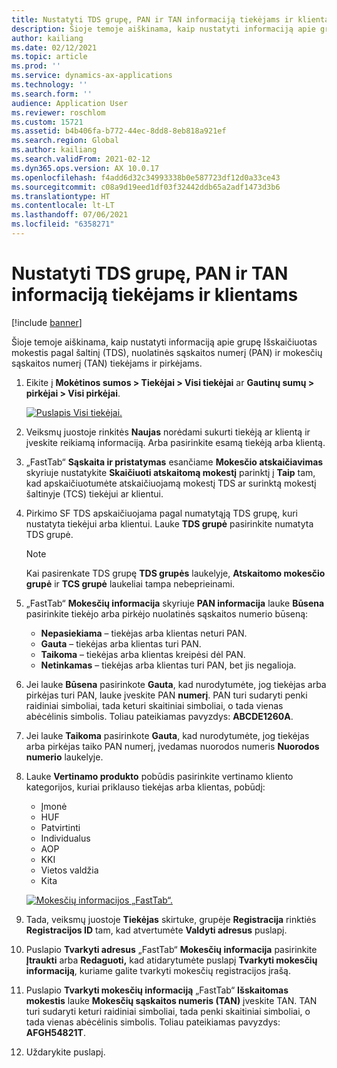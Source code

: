 ```yaml
---
title: Nustatyti TDS grupę, PAN ir TAN informaciją tiekėjams ir klientams
description: Šioje temoje aiškinama, kaip nustatyti informaciją apie grupę Išskaičiuotas mokestis pagal šaltinį (TDS), nuolatinės sąskaitos numerį (PAN) ir mokesčių sąskaitos numerį (TAN) tiekėjams ir pirkėjams.
author: kailiang
ms.date: 02/12/2021
ms.topic: article
ms.prod: ''
ms.service: dynamics-ax-applications
ms.technology: ''
ms.search.form: ''
audience: Application User
ms.reviewer: roschlom
ms.custom: 15721
ms.assetid: b4b406fa-b772-44ec-8dd8-8eb818a921ef
ms.search.region: Global
ms.author: kailiang
ms.search.validFrom: 2021-02-12
ms.dyn365.ops.version: AX 10.0.17
ms.openlocfilehash: f4add6d32c34993338b0e587723df12d0a33ce43
ms.sourcegitcommit: c08a9d19eed1df03f32442ddb65a2adf1473d3b6
ms.translationtype: HT
ms.contentlocale: lt-LT
ms.lasthandoff: 07/06/2021
ms.locfileid: "6358271"
---
```

# <a name="tds-group-pan-and-tan-information-setup-for-vendors-and-customers"></a>Nustatyti TDS grupę, PAN ir TAN informaciją tiekėjams ir klientams

[!include [banner](../includes/banner.md)]

Šioje temoje aiškinama, kaip nustatyti informaciją apie grupę Išskaičiuotas mokestis pagal šaltinį (TDS), nuolatinės sąskaitos numerį (PAN) ir mokesčių sąskaitos numerį (TAN) tiekėjams ir pirkėjams.

1. Eikite į **Mokėtinos sumos \> Tiekėjai \> Visi tiekėjai** ar **Gautinų sumų \> pirkėjai \> Visi pirkėjai**.

    [![Puslapis Visi tiekėjai.](./media/apac-ind-TDS-55.png)](./media/apac-ind-TDS-55.png)

2. Veiksmų juostoje rinkitės **Naujas** norėdami sukurti tiekėją ar klientą ir įveskite reikiamą informaciją. Arba pasirinkite esamą tiekėją arba klientą.
3. „FastTab“ **Sąskaita ir pristatymas** esančiame **Mokesčio atskaičiavimas** skyriuje nustatykite **Skaičiuoti atskaitomą mokestį** parinktį į **Taip** tam, kad apskaičiuotumėte atskaičiuojamą mokestį TDS ar surinktą mokestį šaltinyje (TCS) tiekėjui ar klientui.
4. Pirkimo SF TDS apskaičiuojama pagal numatytąją TDS grupę, kuri nustatyta tiekėjui arba klientui. Lauke **TDS grupė** pasirinkite numatyta TDS grupė.

    > [!NOTE]
    > Kai pasirenkate TDS grupę **TDS grupės** laukelyje, **Atskaitomo mokesčio grupė** ir **TCS grupė** laukeliai tampa nebeprieinami.

5. „FastTab“ **Mokesčių informacija** skyriuje **PAN informacija** lauke **Būsena** pasirinkite tiekėjo arba pirkėjo nuolatinės sąskaitos numerio būseną:

    - **Nepasiekiama** – tiekėjas arba klientas neturi PAN.
    - **Gauta** – tiekėjas arba klientas turi PAN.
    - **Taikoma** – tiekėjas arba klientas kreipėsi dėl PAN.
    - **Netinkamas** – tiekėjas arba klientas turi PAN, bet jis negalioja.

6. Jei lauke **Būsena** pasirinkote **Gauta**, kad nurodytumėte, jog tiekėjas arba pirkėjas turi PAN, lauke įveskite PAN **numerį**. PAN turi sudaryti penki raidiniai simboliai, tada keturi skaitiniai simboliai, o tada vienas abėcėlinis simbolis. Toliau pateikiamas pavyzdys: **ABCDE1260A**.
7. Jei lauke **Taikoma** pasirinkote **Gauta**, kad nurodytumėte, jog tiekėjas arba pirkėjas taiko PAN numerį, įvedamas nuorodos numeris **Nuorodos numerio** laukelyje.
8. Lauke **Vertinamo produkto** pobūdis pasirinkite vertinamo kliento kategorijos, kuriai priklauso tiekėjas arba klientas, pobūdį:

    - Įmonė
    - HUF
    - Patvirtinti
    - Individualus
    - AOP
    - KKI
    - Vietos valdžia
    - Kita

    [![Mokesčių informacijos „FastTab“.](./media/apac-ind-TDS-56.png)](./media/apac-ind-TDS-56.png)

9. Tada, veiksmų juostoje **Tiekėjas** skirtuke, grupėje **Registracija** rinktiės **Registracijos ID** tam, kad atvertumėte **Valdyti adresus** puslapį.
10. Puslapio **Tvarkyti adresus** „FastTab“ **Mokesčių informacija** pasirinkite **Įtraukti** arba **Redaguoti,** kad atidarytumėte puslapį **Tvarkyti mokesčių informaciją**, kuriame galite tvarkyti mokesčių registracijos įrašą.
11. Puslapio **Tvarkyti mokesčių informaciją** „FastTab“ **Išskaitomas mokestis** lauke **Mokesčių sąskaitos numeris (TAN)** įveskite TAN. TAN turi sudaryti keturi raidiniai simboliai, tada penki skaitiniai simboliai, o tada vienas abėcėlinis simbolis. Toliau pateikiamas pavyzdys: **AFGH54821T**.
12. Uždarykite puslapį.
